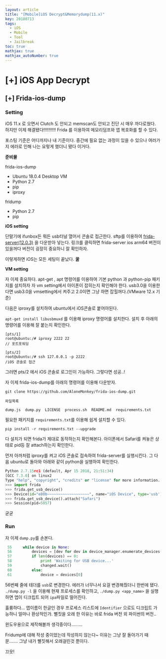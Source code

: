 ```yaml
---
layout: article
title: "[Mobile]iOS Decrypt&Memorydump(11.x)"
key: 20180713
tags:
  - iOS
  - Mobile
  - Tool
  - Jailbreak
toc: true
mathjax: true
mathjax_autoNumber: true
---
```


# [+] iOS App Decrypt

<!--more-->

## [+] Frida-ios-dump

### Setting

iOS 11.x 로 오면서 Clutch 도 안되고 memscan도 안되고 진단 시 매우 까다로웠다. 하지만 이제 해결됐다!!!!!!!!!!
Frida 를 이용하여 메모리덤프와 앱 복호화를 할 수 있다. 

포스팅 기준은 어디까지나 내 기준이다. 중간에 필요 없는 과정이 있을 수 있으나 여러가지 에러로 인해 나는 요렇게 했더니 됐다 이거다.

**준비물**

frida-ios-dump

- Ubuntu 18.0.4 Desktop VM
- Python 2.7
- pip
- iproxy

fridump

- Python 2.7
- pip

**iOS setting**

단말기에 ifunbox든 뭐든 usb터널 열어서 콘솔로 접근한다.
sftp를 이용하여 <a href="https://github.com/frida/frida/releases">frida-server(12.0.3)</a> 을 다운받아 넣는다. 링크를 클릭하면 frida-server ios arm64 버전이 있을꺼다
버전이 굉장히 중요하니 잘 확인하자.

이렇게하면 iOS는 모든 세팅이 끝났다. **꿀**

**VM setting**

자 이제 중요하다. apt-get , apt 명령어를 이용하여 기본 python 과 python-pip 패키지를 설치하자
자 vm setting에서 아이폰이 잡히는지 확인해야 한다. usb3.0을 이용한다면 usb3.0을 vmsetting에서 켜주고 2.0이면 그냥 하면 잡힐꺼다.(VMware 12.x 기준)

다음은 iproxy를 설치하여 ubuntu에서 iOS콘솔로 붙어야된다.

``apt-get install libusbmuxd`` 를 이용해 iproxy 명령어를 설치한다.
설치 후 아래의 명령어를 이용해 잘 붙는지 확인한다.

```
[pts/1]
root@ubuntu:/# iproxy 2222 22
// 포트포워딩

[pts/2]
root@ubuntu:/# ssh 127.0.0.1 -p 2222
/iOS 콘솔로 접근
```

그러면 pts/2 에서 iOS 콘솔로 로그인이 가능하다. 그렇다면 성공..!

자 이제 frida-ios-dump를 아래의 명령어를 이용해 다운받자.

```git clone https://github.com/AloneMonkey/frida-ios-dump.git``` 

```
파일목록

dump.js  dump.py  LICENSE  process.sh  README.md  requirements.txt
```

필요한 패키지를 ``requirements.txt``를 이용해 쉽게 설치할 수 있다.

```pip install -r requirements.txt --upgrade``` 

다 설치가 되면 frida가 제대로 동작하는지 확인해본다. 아이폰에서 Safari를 켜놓은 상태로 pid등 잘 attach하는지 확인한다.

먼저 아까처럼 iproxy를 켜고 iOS 콘솔로 접속하여 frida-server를 실행시킨다.
그 다음 ubuntu로 돌아와 아래와 같이 python을 실행하여 확인한다.

```python
Python 2.7.15rc1 (default, Apr 15 2018, 21:51:34) 
[GCC 7.3.0] on linux2
Type "help", "copyright", "credits" or "license" for more information.
>>> import frida
>>> frida.get_usb_device()
>>> Device(id="e80b~~~~~~~~~~~~~~~~~~~", name="iOS Device", type='usb')
>>> frida.get_usb_device().attach("Safari")
>>> Session(pid=5057)
```

굳굳



### Run

자 이제 ``dump.py``를 손본다.

```python
 55     while device is None:
 56         devices = [dev for dev in device_manager.enumerate_devices() if dev.type == 'usb']
 57         if len(devices) == 0:
 58             print 'Waiting for USB device...'
 59             changed.wait()
 60         else:
 61             device = devices[0]
```

56번째 줄에 테더를 ``usb``로 변경한다. 에러가 너무나서 요걸 변경해줬더니 한번에 됐다.
```./dump.py -l``` 을 이용해 현재 프로세스를 확인하고, ``./dump.py <app_name>`` 을 실행하면 앱이 디크립트 되어 ``ipa``파일로 떨어진다.

훌륭하다... 앱이름이 한글인 경우 프로세스 리스트에 ``Identifier`` 으로도 디크립트 가능하니 얼마나 환상적인가.
뻘짓을 오래 한 이유는 바로 frida 버전 외 파이썬의 버전..

윈도우용으로 제작해볼까 생각중이다.........

Fridump에 대해 작성 중이었는데 작성하지 않는다~ 이유는 그냥 잘 돌아가기 때문.......
그냥 내가 뻘짓해서 오래걸린것 뿐이다.

끄읏!